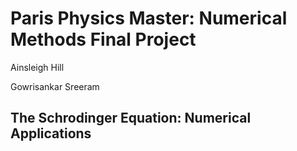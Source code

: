 # Paris Physics Master: Numerical Methods Final Project

Ainsleigh Hill

Gowrisankar Sreeram

## The Schrodinger Equation: Numerical Applications




